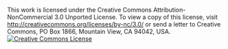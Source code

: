 This work is licensed under the Creative Commons Attribution-NonCommercial 3.0 Unported License. To view a copy of this license, visit http://creativecommons.org/licenses/by-nc/3.0/ or send a letter to Creative Commons, PO Box 1866, Mountain View, CA 94042, USA.    
<a rel="license" href="http://creativecommons.org/licenses/by-nc/3.0/"><img alt="Creative Commons License" style="border-width:0" src="https://i.creativecommons.org/l/by-nc/3.0/88x31.png" />
